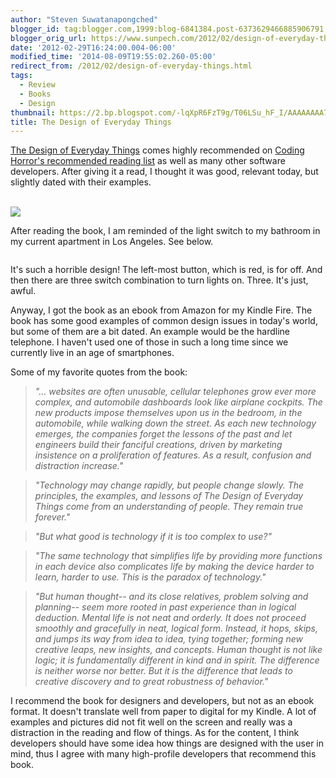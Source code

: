 ```yaml
---
author: "Steven Suwatanapongched"
blogger_id: tag:blogger.com,1999:blog-6841384.post-6373629466885906791
blogger_orig_url: https://www.sunpech.com/2012/02/design-of-everyday-things.html
date: '2012-02-29T16:24:00.004-06:00'
modified_time: '2014-08-09T19:55:02.260-05:00'
redirect_from: /2012/02/design-of-everyday-things.html
tags:
  - Review
  - Books
  - Design
thumbnail: https://2.bp.blogspot.com/-lqXpR6FzT9g/T06LSu_hF_I/AAAAAAAA7K4/2KAKtjCS6FY/s800/2012-02-29+at+12-22-53.jpg
title: The Design of Everyday Things
---
```



<a href="https://www.amazon.com/gp/product/0465067107/ref=as_li_ss_tl?ie=UTF8&amp;tag=sunpech-20&amp;linkCode=as2&amp;camp=1789&amp;creative=390957&amp;creativeASIN=0465067107">The Design of Everyday Things</a> comes highly recommended on <a href="https://www.codinghorror.com/blog/2004/02/recommended-reading-for-developers.html">Coding Horror's recommended reading list</a> as well as many other software developers. After giving it a read, I thought it was good, relevant today, but slightly dated with their examples.

<a href="https://www.amazon.com/gp/product/0465067107/ref=as_li_ss_il?ie=UTF8&amp;tag=sunpech-20&amp;linkCode=as2&amp;camp=1789&amp;creative=390957&amp;creativeASIN=0465067107"><br class="Apple-interchange-newline" /><img   border="0" src="https://ws.assoc-amazon.com/widgets/q?_encoding=UTF8&amp;Format=_SL160_&amp;ASIN=0465067107&amp;MarketPlace=US&amp;ID=AsinImage&amp;WS=1&amp;tag=sunpech-20&amp;ServiceVersion=20070822" /></a><img    border="0" height="1" src="https://www.assoc-amazon.com/e/ir?t=sunpech-20&amp;l=as2&amp;o=1&amp;a=0465067107" style="border-bottom-style: none !important; border-color: initial !important; border-image: initial !important; border-left-style: none !important; border-right-style: none !important; border-top-style: none !important; border-width: initial !important; margin-bottom: 0px !important; margin-left: 0px !important; margin-right: 0px !important; margin-top: 0px !important;" width="1" />

After reading the book, I am reminded of the light switch to my bathroom in my current apartment in Los Angeles. See below.

<img   border="0" src="https://2.bp.blogspot.com/-lqXpR6FzT9g/T06LSu_hF_I/AAAAAAAA7K4/2KAKtjCS6FY/s400/2012-02-29+at+12-22-53.jpg" alt="" />

It's such a horrible design! The left-most button, which is red, is for off. And then there are three switch combination to turn lights on. Three. It's just, awful.

Anyway, I got the book as an ebook from Amazon for my Kindle Fire. The book has some good examples of common design issues in today's world, but some of them are a bit dated. An example would be the hardline telephone. I haven't used one of those in such a long time since we currently live in an age of smartphones.

Some of my favorite quotes from the book:

<blockquote class="tr_bq"><i>"... websites are often unusable, cellular telephones grow ever more complex, and automobile dashboards look like airplane cockpits. The new products impose themselves upon us in the bedroom, in the automobile, while walking down the street. As each new technology emerges, the companies forget the lessons of the past and let engineers build their fanciful creations, driven by marketing insistence on a proliferation of features. As a result, confusion and distraction increase."</i></blockquote>

<blockquote class="tr_bq"><i>"Technology may change rapidly, but people change slowly. The principles, the examples, and lessons of The Design of Everyday Things come from an understanding of people. They remain true forever."</i></blockquote>

<blockquote class="tr_bq"><i>"But what good is technology if it is too complex to use?"</i></blockquote><blockquote class="tr_bq"><i>"The same technology that simplifies life by providing more functions in each device also complicates life by making the device harder to learn, harder to use. This is the paradox of technology."</i></blockquote>

<blockquote class="tr_bq"><i>"But human thought-- and its close relatives, problem solving and planning-- seem more rooted in past experience than in logical deduction. Mental life is not neat and orderly. It does not proceed smoothly and gracefully in neat, logical form. Instead, it hops, skips, and jumps its way from idea to idea, tying together; forming new creative leaps, new insights, and concepts. Human thought is not like logic; it is fundamentally different in kind and in spirit. The difference is neither worse nor better. But it is the difference that leads to creative discovery and to great robustness of behavior."</i></blockquote>

I recommend the book for designers and developers, but not as an ebook format. It doesn't translate well from paper to digital for my Kindle. A lot of examples and pictures did not fit well on the screen and really was a distraction in the reading and flow of things. As for the content, I think developers should have some idea how things are designed with the user in mind, thus I agree with many high-profile developers that recommend this book.